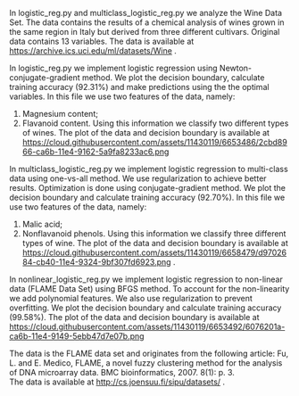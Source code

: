 In logistic_reg.py and multiclass_logistic_reg.py we analyze the Wine Data Set. 
The data contains the results of a chemical analysis of wines grown in the same region 
in Italy but derived from three different cultivars. Original data contains 13 variables.
The data is available at https://archive.ics.uci.edu/ml/datasets/Wine .

In logistic_reg.py we implement logistic regression using Newton-conjugate-gradient method. We plot the
decision boundary, calculate training accuracy (92.31%) and make predictions using the the optimal
variables. In this file we use two features of the data, namely:
1) Magnesium content;
2) Flavanoid content.
Using this information we classify two different types of wines. The plot of the data and decision boundary is available at 
https://cloud.githubusercontent.com/assets/11430119/6653486/2cbd8966-ca6b-11e4-9162-5a9fa8233ac6.png

In multiclass_logistic_reg.py we implement logistic regression to multi-class data using one-vs-all method. 
We use regularization to achieve better results. Optimization is done using conjugate-gradient method. 
We plot the decision boundary and calculate training accuracy (92.70%). 
In this file we use two features of the data, namely:
1) Malic acid;
2) Nonflavanoid phenols.
Using this information we classify three different types of wine. The plot of the data and decision boundary is
available at https://cloud.githubusercontent.com/assets/11430119/6658479/d9702684-cb40-11e4-9324-9bf307fd6923.png .

In nonlinear_logistic_reg.py we implement logistic regression to non-linear data (FLAME Data Set) using BFGS method. 
To account for the non-linearity we add polynomial features. We also use regularization to prevent
overfitting. We plot the decision boundary and calculate training accuracy (99.58%).
The plot of the data and decision boundary is available at 
https://cloud.githubusercontent.com/assets/11430119/6653492/6076201a-ca6b-11e4-9149-5ebb47d7e07b.png

The data is the FLAME data set and originates from the following article:
Fu, L. and E. Medico, FLAME, a novel fuzzy clustering method for the analysis of DNA microarray data. 
BMC bioinformatics, 2007. 8(1): p. 3.  
The data is available at
http://cs.joensuu.fi/sipu/datasets/ .
